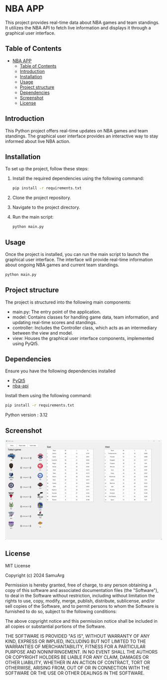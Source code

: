 # NBA APP

This project provides real-time data about NBA games and team standings. It utilizes the NBA API to fetch live information and displays it through a graphical user interface.

## Table of Contents

- [NBA APP](#nba-app)
  - [Table of Contents](#table-of-contents)
  - [Introduction](#introduction)
  - [Installation](#installation)
  - [Usage](#usage)
  - [Project structure](#project-structure)
  - [Dependencies](#dependencies)
  - [Screenshot](#screenshot)
  - [License](#license)

## Introduction

This Python project offers real-time updates on NBA games and team standings. The graphical user interface provides an interactive way to stay informed about live NBA action.

## Installation

To set up the project, follow these steps:

1. Install the required dependencies using the following command:

   ```bash
   pip install -r requirements.txt
   ```

2. Clone the project repository.

3. Navigate to the project directory.

4. Run the main script:

   ```bash
   python main.py
   ```

## Usage

Once the project is installed, you can run the main script to launch the graphical user interface. The interface will provide real-time information about ongoing NBA games and current team standings.

```bash
python main.py
```

## Project structure

The project is structured into the following main components:

- main.py: The entry point of the application.
- model: Contains classes for handling game data, team information, and updating real-time scores and standings.
- controller: Includes the Controller class, which acts as an intermediary between the view and model.
- view: Houses the graphical user interface components, implemented using PyQt5.

## Dependencies

Ensure you have the following dependencies installed

- [PyQt5](https://pypi.org/project/PyQt5/#:~:text=PyQt5%205.15.10&text=PyQt5%20is%20a%20comprehensive%20set,platforms%20including%20iOS%20and%20Android.)
- [nba-api](https://github.com/swar/nba_api)

Install them using the following command:

```bash
pip install -r requirements.txt
```

Python version : 3.12

## Screenshot

![Main page](image.png)

## License

MIT License

Copyright (c) 2024 SamuArg

Permission is hereby granted, free of charge, to any person obtaining a copy
of this software and associated documentation files (the "Software"), to deal
in the Software without restriction, including without limitation the rights
to use, copy, modify, merge, publish, distribute, sublicense, and/or sell
copies of the Software, and to permit persons to whom the Software is
furnished to do so, subject to the following conditions:

The above copyright notice and this permission notice shall be included in all
copies or substantial portions of the Software.

THE SOFTWARE IS PROVIDED "AS IS", WITHOUT WARRANTY OF ANY KIND, EXPRESS OR
IMPLIED, INCLUDING BUT NOT LIMITED TO THE WARRANTIES OF MERCHANTABILITY,
FITNESS FOR A PARTICULAR PURPOSE AND NONINFRINGEMENT. IN NO EVENT SHALL THE
AUTHORS OR COPYRIGHT HOLDERS BE LIABLE FOR ANY CLAIM, DAMAGES OR OTHER
LIABILITY, WHETHER IN AN ACTION OF CONTRACT, TORT OR OTHERWISE, ARISING FROM,
OUT OF OR IN CONNECTION WITH THE SOFTWARE OR THE USE OR OTHER DEALINGS IN THE
SOFTWARE.
